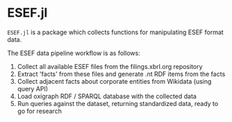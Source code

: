 # ESEF.jl

`ESEF.jl` is a package which collects functions for manipulating ESEF format data.

The ESEF data pipeline workflow is as follows:

1. Collect all available ESEF files from the filings.xbrl.org repository
2. Extract 'facts' from these files and generate .nt RDF items from the facts
3. Collect adjacent facts about corporate entities from Wikidata (using query API)
4. Load oxigraph RDF / SPARQL database with the collected data
5. Run queries against the dataset, returning standardized data, ready to go for research
